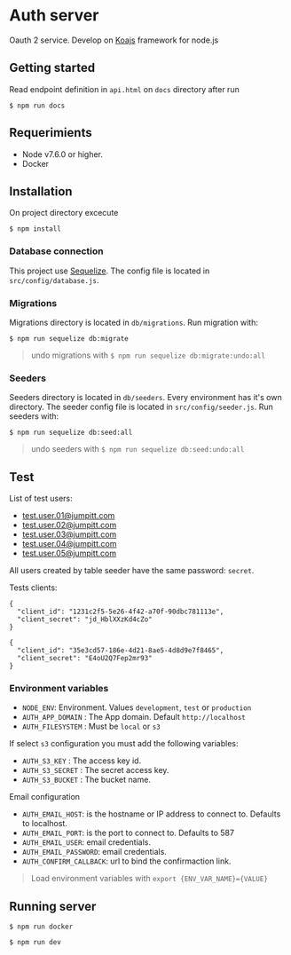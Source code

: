 # Auth server
Oauth 2 service. Develop on [Koajs](https://koajs.com/) framework for node.js

## Getting started
Read endpoint definition in `api.html` on `docs` directory after run
```
$ npm run docs
```

## Requerimients
* Node v7.6.0 or higher.
* Docker

## Installation
On project directory excecute
```
$ npm install
```

### Database connection
This project use [Sequelize](http://docs.sequelizejs.com/). The config file is located in `src/config/database.js`.

### Migrations
Migrations directory is located in `db/migrations`. Run migration with:

```
$ npm run sequelize db:migrate
```
> undo migrations with `$ npm run sequelize db:migrate:undo:all`

### Seeders
Seeders directory is located in `db/seeders`. Every environment has it's own directory. The seeder config file is located in `src/config/seeder.js`. Run seeders with:
```
$ npm run sequelize db:seed:all
```
> undo seeders with `$ npm run sequelize db:seed:undo:all`

## Test
List of test users:
* test.user.01@jumpitt.com
* test.user.02@jumpitt.com
* test.user.03@jumpitt.com
* test.user.04@jumpitt.com
* test.user.05@jumpitt.com

All users created by table seeder have the same password: `secret`.

Tests clients:
```
{
  "client_id": "1231c2f5-5e26-4f42-a70f-90dbc781113e",
  "client_secret": "jd_HblXXzKd4cZo"
}
```

```
{
  "client_id": "35e3cd57-186e-4d21-8ae5-4d8d9e7f8465",
  "client_secret": "E4oU2Q7Fep2mr93"
}
```
  
### Environment variables
* `NODE_ENV`: Environment. Values `development`, `test` or `production`
* `AUTH_APP_DOMAIN` : The App domain. Default `http://localhost`
* `AUTH_FILESYSTEM` : Must be `local` or `s3`

If select `s3` configuration you must add the following variables:
* `AUTH_S3_KEY` : The access key id.
* `AUTH_S3_SECRET` : The secret access key.
* `AUTH_S3_BUCKET` : The bucket name.

Email configuration
* `AUTH_EMAIL_HOST`:  is the hostname or IP address to connect to. Defaults to localhost.
* `AUTH_EMAIL_PORT`: is the port to connect to. Defaults to 587
* `AUTH_EMAIL_USER`: email credentials.
* `AUTH_EMAIL_PASSWORD`: email credentials.
* `AUTH_CONFIRM_CALLBACK`: url to bind the confirmaction link.

> Load environment variables with `export {ENV_VAR_NAME}={VALUE}`

## Running server
```
$ npm run docker
```
```
$ npm run dev
```
